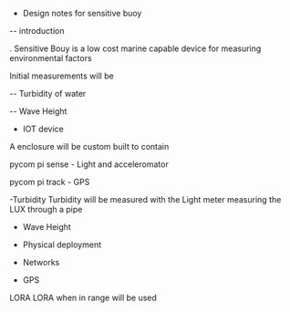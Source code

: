 - Design notes for sensitive buoy

-- introduction

. Sensitive Bouy is a low cost marine capable device for measuring environmental factors

Initial measurements will be

-- Turbidity of water

-- Wave Height

- IOT device

A enclosure will be custom built to contain 

pycom pi sense - Light and acceleromator

pycom pi track - GPS

-Turbidity
Turbidity will be measured with the Light meter measuring the LUX through a pipe


- Wave Height

- Physical deployment

- Networks

- GPS 

LORA
LORA when in range will be used 

